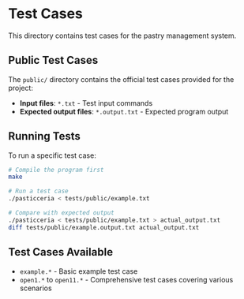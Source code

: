 # Test Cases

This directory contains test cases for the pastry management system.

## Public Test Cases

The `public/` directory contains the official test cases provided for the project:

- **Input files**: `*.txt` - Test input commands
- **Expected output files**: `*.output.txt` - Expected program output

## Running Tests

To run a specific test case:

```bash
# Compile the program first
make

# Run a test case
./pasticceria < tests/public/example.txt

# Compare with expected output
./pasticceria < tests/public/example.txt > actual_output.txt
diff tests/public/example.output.txt actual_output.txt
```

## Test Cases Available

- `example.*` - Basic example test case
- `open1.*` to `open11.*` - Comprehensive test cases covering various scenarios